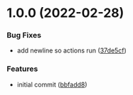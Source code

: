 # 1.0.0 (2022-02-28)


### Bug Fixes

* add newline so actions run ([37de5cf](https://github.com/tnlcommunity/release-config-helm/commit/37de5cfac0aac88626bf17abb4dcc0d40b480dd5))


### Features

* initial commit ([bbfadd8](https://github.com/tnlcommunity/release-config-helm/commit/bbfadd899ec291bd3cba0c6948191b41cd10747c))
